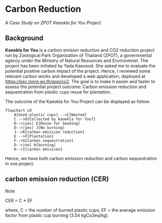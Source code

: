 # Carbon Reduction
_A Case Study on ZPOT Kaeokla for You Project_

## Background
__Kaeokla for You__ is a carbon emision reduction and CO2 reduction project run by Zoological Park Organization of Thailand (ZPOT), a governmental agency under the Ministry of Natural Resources and Environmnet. The project has been initiated by Yada Kaeosod. She asked me to evaluate the potential positive carbon impact of the project. Hence, I reviewed some relevant carbon works and developed a web application, deployed at https://esc.mnre.go.th/app/co2. The goal is to make it easier and faster to assess the potential project outcome: Carbon emission reduction and sequestration from plastic cups resue for plantation.

The outcome of the Kaeokla for You Project can be displayed as follow:

```mermaid
flowchart LR
    A[Used plastic cups] -->C[Wasted]
    C -->D{Collected by Kaoekla for You?}
    D-->|yes| E[Reuse for Seeding]
    D-->|yes| J[No burning]
    J-->K[carbon emission reduction]
    E -->F[Plantation]
    F-->G[Carbon sequestration]
    D-->|no| H[burning]
    H-->I[carbon emission]
```
Hence, we have both carbon emission reduction and carbon sequestration in one project.

## carbon emission reduction (CER)
> [!NOTE]
> CER = C * EF 

where, C = the number of burned plastic cups; EF = the average emission factor from plastic cup burning (3.54 kgCo2eq/kg).  
